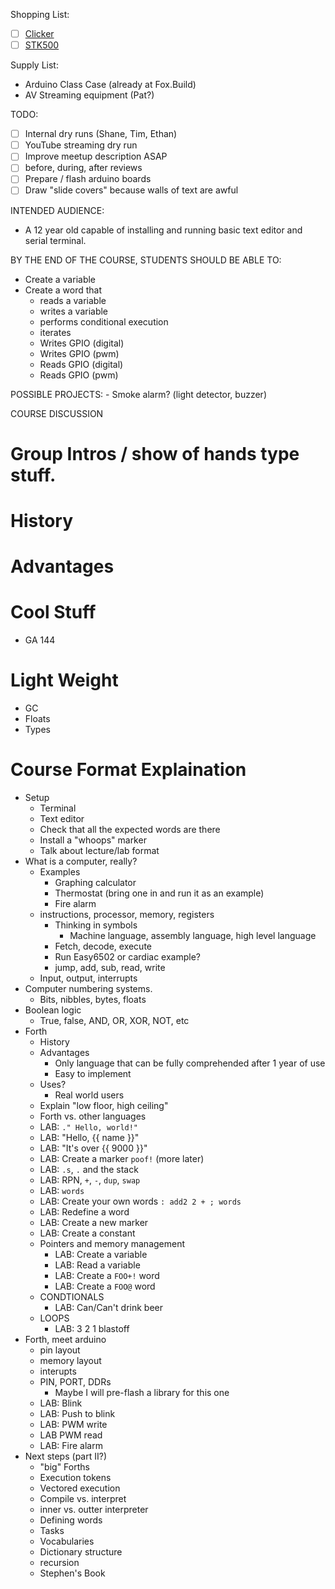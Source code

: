 Shopping List:
 - [ ] [Clicker](https://www.amazon.com/s/ref=nb_sb_noss_2?url=search-alias%3Daps&field-keywords=presentation+clicker)
 - [ ] [STK500](https://www.amazon.com/s/ref=nb_sb_noss_2?url=search-alias%3Daps&field-keywords=STK500&rh=i%3Aaps%2Ck%3ASTK500)

Supply List:
 - Arduino Class Case (already at Fox.Build)
 - AV Streaming equipment (Pat?)

TODO:
 - [ ] Internal dry runs (Shane, Tim, Ethan)
 - [ ] YouTube streaming dry run
 - [ ] Improve meetup description ASAP
 - [ ] before, during, after reviews
 - [ ] Prepare / flash arduino boards
 - [ ] Draw "slide covers" because walls of text are awful

INTENDED AUDIENCE:
 * A 12 year old capable of installing and running basic text editor and serial terminal.

BY THE END OF THE COURSE, STUDENTS SHOULD BE ABLE TO:
 * Create a variable
 * Create a word that
    - reads a variable
    - writes a variable
    - performs conditional execution
    - iterates
    - Writes GPIO (digital)
    - Writes GPIO (pwm)
    - Reads GPIO (digital)
    - Reads GPIO (pwm)

POSSIBLE PROJECTS:
    - Smoke alarm? (light detector, buzzer)

COURSE DISCUSSION
# Group Intros / show of hands type stuff.
# History
# Advantages
# Cool Stuff
 * GA 144
# Light Weight
 * GC
 * Floats
 * Types
# Course Format Explaination
 * Setup
   * Terminal
   * Text editor
   * Check that all the expected words are there
   * Install a "whoops" marker
   * Talk about lecture/lab format
 * What is a computer, really?
   * Examples
     * Graphing calculator
     * Thermostat (bring one in and run it as an example)
     * Fire alarm
   * instructions, processor, memory, registers
     * Thinking in symbols
       * Machine language, assembly language, high level language
     * Fetch, decode, execute
     * Run Easy6502 or cardiac example?
     * jump, add, sub, read, write
   * Input, output, interrupts
 * Computer numbering systems.
   * Bits, nibbles, bytes, floats
 * Boolean logic
   * True, false, AND, OR, XOR, NOT, etc
 * Forth
   * History
   * Advantages
     * Only language that can be fully comprehended after 1 year of use
     * Easy to implement
   * Uses?
     * Real world users
   * Explain "low floor, high ceiling"
   * Forth vs. other languages
   * LAB: `." Hello, world!"`
   * LAB: "Hello, {{ name }}"
   * LAB: "It's over {{ 9000 }}"
   * LAB: Create a marker `poof!` (more later)
   * LAB: `.s`, `.` and the stack
   * LAB: RPN, `+`, `-`, `dup`, `swap`
   * LAB: `words`
   * LAB: Create your own words `: add2 2 + ; words`
   * LAB: Redefine a word
   * LAB: Create a new marker
   * LAB: Create a constant
   * Pointers and memory management
     * LAB: Create a variable
     * LAB: Read a variable
     * LAB: Create a `FOO+!` word
     * LAB: Create a `FOO@` word
   * CONDTIONALS
     * LAB: Can/Can't drink beer
   * LOOPS
     * LAB: 3 2 1 blastoff
 * Forth, meet arduino
   * pin layout
   * memory layout
   * interupts
   * PIN, PORT, DDRs
     * Maybe I will pre-flash a library for this one
   * LAB: Blink
   * LAB: Push to blink
   * LAB: PWM write
   * LAB PWM read
   * LAB: Fire alarm
 * Next steps (part II?)
   * "big" Forths
   * Execution tokens
   * Vectored execution
   * Compile vs. interpret
   * inner vs. outter interpreter
   * Defining words
   * Tasks
   * Vocabularies
   * Dictionary structure
   * recursion
   * Stephen's Book
